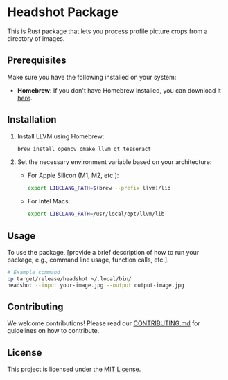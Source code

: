 # Headshot Package
This is Rust package that lets you process profile picture crops from a directory of images.

## Prerequisites

Make sure you have the following installed on your system:

- **Homebrew**: If you don't have Homebrew installed, you can download it [here](https://brew.sh/).

## Installation

1. Install LLVM using Homebrew:

   ```bash
   brew install opencv cmake llvm qt tesseract
   ```

2. Set the necessary environment variable based on your architecture:

   - For Apple Silicon (M1, M2, etc.):

     ```bash
     export LIBCLANG_PATH=$(brew --prefix llvm)/lib
     ```

   - For Intel Macs:

     ```bash
     export LIBCLANG_PATH=/usr/local/opt/llvm/lib
     ```


## Usage

To use the package, [provide a brief description of how to run your package, e.g., command line usage, function calls, etc.]. 

```bash
# Example command
cp target/release/headshot ~/.local/bin/
headshot --input your-image.jpg --output output-image.jpg
```

## Contributing

We welcome contributions! Please read our [CONTRIBUTING.md](CONTRIBUTING.md) for guidelines on how to contribute.

## License

This project is licensed under the [MIT License](LICENSE).